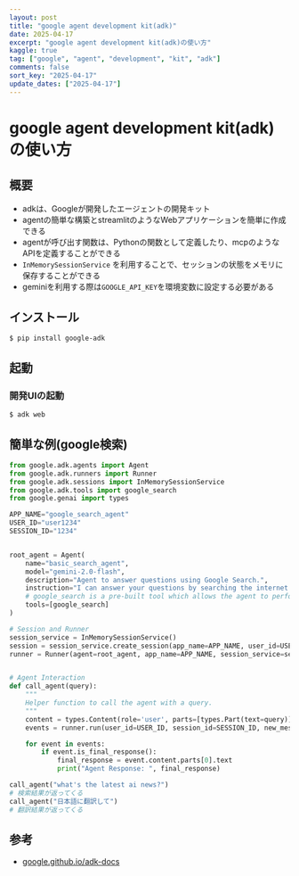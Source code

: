 ```yaml
---
layout: post
title: "google agent development kit(adk)"
date: 2025-04-17
excerpt: "google agent development kit(adk)の使い方"
kaggle: true
tag: ["google", "agent", "development", "kit", "adk"]
comments: false
sort_key: "2025-04-17"
update_dates: ["2025-04-17"]
---
```


# google agent development kit(adk)の使い方


## 概要
 - adkは、Googleが開発したエージェントの開発キット
 - agentの簡単な構築とstreamlitのようなWebアプリケーションを簡単に作成できる
 - agentが呼び出す関数は、Pythonの関数として定義したり、mcpのようなAPIを定義することができる
 - `InMemorySessionService` を利用することで、セッションの状態をメモリに保存することができる
 - geminiを利用する際は`GOOGLE_API_KEY`を環境変数に設定する必要がある

## インストール

```console
$ pip install google-adk
```

## 起動

### 開発UIの起動

```console
$ adk web
```

## 簡単な例(google検索)

```python
from google.adk.agents import Agent
from google.adk.runners import Runner
from google.adk.sessions import InMemorySessionService
from google.adk.tools import google_search
from google.genai import types

APP_NAME="google_search_agent"
USER_ID="user1234"
SESSION_ID="1234"


root_agent = Agent(
    name="basic_search_agent",
    model="gemini-2.0-flash",
    description="Agent to answer questions using Google Search.",
    instruction="I can answer your questions by searching the internet. Just ask me anything!",
    # google_search is a pre-built tool which allows the agent to perform Google searches.
    tools=[google_search]
)

# Session and Runner
session_service = InMemorySessionService()
session = session_service.create_session(app_name=APP_NAME, user_id=USER_ID, session_id=SESSION_ID)
runner = Runner(agent=root_agent, app_name=APP_NAME, session_service=session_service)


# Agent Interaction
def call_agent(query):
    """
    Helper function to call the agent with a query.
    """
    content = types.Content(role='user', parts=[types.Part(text=query)])
    events = runner.run(user_id=USER_ID, session_id=SESSION_ID, new_message=content)

    for event in events:
        if event.is_final_response():
            final_response = event.content.parts[0].text
            print("Agent Response: ", final_response)

call_agent("what's the latest ai news?")
# 検索結果が返ってくる
call_agent("日本語に翻訳して")
# 翻訳結果が返ってくる
```

## 参考
 - [google.github.io/adk-docs](https://google.github.io/adk-docs/)

